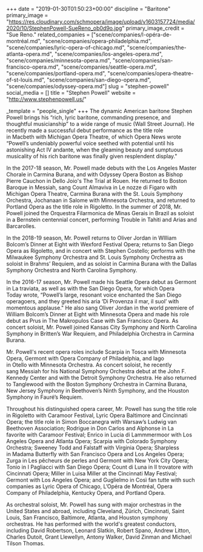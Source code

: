 +++
date = "2019-01-30T01:50:23+00:00"
discipline = "Baritone"
primary_image = "https://res.cloudinary.com/schmopera/image/upload/v1603157724/media/2020/10/StephenPowell-SueReno_ob0d9o.jpg"
primary_image_credit = "Sue Reno."
related_companies = ["scene/companies/l-opéra-de-montréal.md", "scene/companies/opera-philadelphia.md", "scene/companies/lyric-opera-of-chicago.md", "scene/companies/the-atlanta-opera.md", "scene/companies/los-angeles-opera.md", "scene/companies/minnesota-opera.md", "scene/companies/san-francisco-opera.md", "scene/companies/seattle-opera.md", "scene/companies/portland-opera.md", "scene/companies/opera-theatre-of-st-louis.md", "scene/companies/san-diego-opera.md", "scene/companies/odyssey-opera.md"]
slug = "stephen-powell"
social_media = []
title = "Stephen Powell"
website = "http://www.stephenpowell.us/"

_template = "people_single"
+++
The dynamic American baritone Stephen Powell brings his “rich, lyric baritone, commanding presence, and thoughtful musicianship” to a wide range of music (Wall Street Journal). He recently made a successful debut performance as the title role in Macbeth with Michigan Opera Theatre, of which Opera News wrote “Powell’s undeniably powerful voice seethed with potential until his astonishing Act IV andante, when the gleaming beauty and sumptuous musicality of his rich baritone was finally given resplendent display."

In the 2017-18 season, Mr. Powell made debuts with the Los Angeles Master Chorale in Carmina Burana, and with Odyssey Opera Boston as Bishop Pierre Cauchon in Dello Joio's The Trial at Rouen. He returned to Boston Baroque in Messiah, sang Count Almaviva in Le nozze di Figaro with Michigan Opera Theatre, Carmina Burana with the St. Louis Symphony Orchestra, Jochanaan in Salome with Minnesota Orchestra, and returned to Portland Opera as the title role in Rigoletto. In the summer of 2018, Mr. Powell joined the Orquestra Filarmonica de Minas Gerais in Brazil as soloist in a Bernstein centennial concert, performing Trouble in Tahiti and Arias and Barcarolles.

In the 2018-19 season, Mr. Powell returns to Oliver Jordan in WIlliam Bolcom’s Dinner at Eight with Wexford Festival Opera; returns to San Diego Opera as Rigoletto, and in concert with Stephen Costello; performs with the Milwaukee Symphony Orchestra and St. Louis Symphony Orchestra as soloist in Brahms’ Requiem, and as soloist in Carmina Burana with the Dallas Symphony Orchestra and North Carolina Symphony.

In the 2016-17 season, Mr. Powell made his Seattle Opera debut as Germont in La traviata, as well as with the San Diego Opera, for which Opera Today wrote, “Powell’s large, resonant voice enchanted the San Diego operagoers, and they greeted his aria ‘Di Provenza il mar, il suol’ with momentous applause." He also sang Oliver Jordan in the world premiere of William Bolcom’s Dinner at Eight with Minnesota Opera and made his role debut as Prus in The Makropulos Case with San Francisco Opera. As concert soloist, Mr. Powell joined Kansas City Symphony and North Carolina Symphony in Britten’s War Requiem, and Philadelphia Orchestra in Carmina Burana.

Mr. Powell's recent opera roles include Scarpia in Tosca with Minnesota Opera, Germont with Opera Company of Philadelphia, and Iago in Otello with Minnesota Orchestra. As concert soloist, he recently sang Messiah for his National Symphony Orchestra debut at the John F. Kennedy Center and with the Detroit Symphony Orchestra. He also returned to Tanglewood with the Boston Symphony Orchestra in Carmina Burana, New Jersey Symphony in Beethoven’s Ninth Symphony, and the Houston Symphony in Fauré’s Requiem.

Throughout his distinguished opera career, Mr. Powell has sung the title role in Rigoletto with Caramoor Festival, Lyric Opera Baltimore and Cincinnati Opera; the title role in Simon Boccanegra with Warsaw’s Ludwig van Beethoven Association; Rodrigue in Don Carlos and Alphonse in La favorite with Caramoor Festival; Enrico in Lucia di Lammmermoor with Los Angeles Opera and Atlanta Opera; Scarpia with Colorado Symphony Orchestra; Sweeney Todd and Falstaff with Virginia Opera; Sharpless in Madama Butterfly with San Francisco Opera and Los Angeles Opera; Zurga in Les pêcheurs de perles and Germont with New York City Opera; Tonio in I Pagliacci with San Diego Opera; Count di Luna in Il trovatore with Cincinnati Opera; Miller in Luisa Miller at the Cincinnati May Festival; Germont with Los Angeles Opera; and Guglielmo in Così fan tutte with such companies as Lyric Opera of Chicago, L’Opéra de Montréal, Opera Company of Philadelphia, Kentucky Opera, and Portland Opera.

As orchestral soloist, Mr. Powell has sung with major orchestras in the United States and abroad, including Cleveland, Zürich, Cincinnati, Saint Louis, San Francisco, Baltimore, Atlanta, and Houston symphony orchestras. He has performed with the world's greatest conductors, including David Robertson, Leonard Slatkin, Robert Spano, Andrew Litton, Charles Dutoit, Grant Llewellyn, Antony Walker, David Zinman and Michael Tilson Thomas.